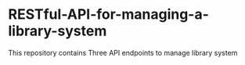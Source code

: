 # RESTful-API-for-managing-a-library-system
This repository contains Three API endpoints to manage library system
